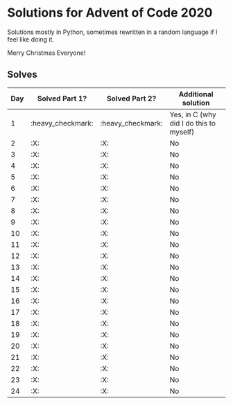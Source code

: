 # Solutions for Advent of Code 2020

Solutions mostly in Python, sometimes rewritten in a random language if I feel like doing it.

Merry Christmas Everyone!

## Solves

| Day |      Solved Part 1?        | Solved Part 2? | Additional solution |
| --- | --- | --- | --- |
|  1  | :heavy_checkmark:   | :heavy_checkmark: | Yes, in C (why did I do this to myself) |
|  2  | :X: | :X: | No |
|  3  | :X: | :X: | No |
|  4  | :X: | :X: | No |
|  5  | :X: | :X: | No |
|  6  | :X: | :X: | No |
|  7  | :X: | :X: | No |
|  8  | :X: | :X: | No |
|  9  | :X: | :X: | No |
|  10  | :X: | :X: | No |
|  11  | :X: | :X: | No |
|  12  | :X: | :X: | No |
|  13  | :X: | :X: | No |
|  14  | :X: | :X: | No |
|  15  | :X: | :X: | No |
|  16  | :X: | :X: | No |
|  17  | :X: | :X: | No |
|  18  | :X: | :X: | No |
|  19  | :X: | :X: | No |
|  20  | :X: | :X: | No |
|  21  | :X: | :X: | No |
|  22  | :X: | :X: | No |
|  23  | :X: | :X: | No |
|  24  | :X: | :X: | No |
